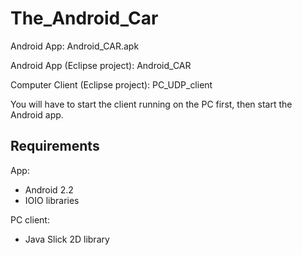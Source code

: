 The_Android_Car
===============

Android App:
Android_CAR.apk

Android App (Eclipse project):
Android_CAR

Computer Client (Eclipse project):
PC_UDP_client

You will have to start the client running on the PC first, then start the Android app.


Requirements
------------

App:
- Android 2.2
- IOIO libraries

PC client:
- Java Slick 2D library

